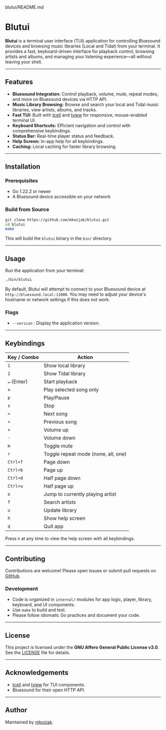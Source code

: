 blutui/README.md
# Blutui

**Blutui** is a terminal user interface (TUI) application for controlling Bluesound devices and browsing music libraries (Local and Tidal) from your terminal. It provides a fast, keyboard-driven interface for playback control, browsing artists and albums, and managing your listening experience—all without leaving your shell.

---

## Features

- **Bluesound Integration:** Control playback, volume, mute, repeat modes, and more on Bluesound devices via HTTP API.
- **Music Library Browsing:** Browse and search your local and Tidal music libraries, view artists, albums, and tracks.
- **Fast TUI:** Built with [tcell](https://github.com/gdamore/tcell) and [tview](https://github.com/mkozjak/tview) for responsive, mouse-enabled terminal UI.
- **Keyboard Shortcuts:** Efficient navigation and control with comprehensive keybindings.
- **Status Bar:** Real-time player status and feedback.
- **Help Screen:** In-app help for all keybindings.
- **Caching:** Local caching for faster library browsing.

---

## Installation

### Prerequisites

- Go 1.22.2 or newer
- A Bluesound device accessible on your network

### Build from Source

```sh
git clone https://github.com/mkozjak/blutui.git
cd blutui
make
```

This will build the `blutui` binary in the `bin/` directory.

---

## Usage

Run the application from your terminal:

```sh
./bin/blutui
```

By default, Blutui will attempt to connect to your Bluesound device at `http://bluesound.local:11000`. You may need to adjust your device's hostname or network settings if this does not work.

### Flags

- `--version` : Display the application version.

---

## Keybindings

| Key / Combo         | Action                                      |
|---------------------|---------------------------------------------|
| `1`                 | Show local library                          |
| `2`                 | Show Tidal library                          |
| `↵` (Enter)         | Start playback                              |
| `x`                 | Play selected song only                     |
| `p`                 | Play/Pause                                  |
| `s`                 | Stop                                        |
| `>`                 | Next song                                   |
| `<`                 | Previous song                               |
| `+`                 | Volume up                                   |
| `-`                 | Volume down                                 |
| `m`                 | Toggle mute                                 |
| `r`                 | Toggle repeat mode (none, all, one)         |
| `Ctrl+f`            | Page down                                   |
| `Ctrl+b`            | Page up                                     |
| `Ctrl+d`            | Half page down                              |
| `Ctrl+u`            | Half page up                                |
| `o`                 | Jump to currently playing artist            |
| `f`                 | Search artists                              |
| `u`                 | Update library                              |
| `h`                 | Show help screen                            |
| `q`                 | Quit app                                    |

Press `h` at any time to view the help screen with all keybindings.

---

## Contributing

Contributions are welcome! Please open issues or submit pull requests on [GitHub](https://github.com/mkozjak/blutui).

### Development

- Code is organized in `internal/` modules for app logic, player, library, keyboard, and UI components.
- Use `make` to build and test.
- Please follow idiomatic Go practices and document your code.

---

## License

This project is licensed under the **GNU Affero General Public License v3.0**. See the [LICENSE](./LICENSE) file for details.

---

## Acknowledgements

- [tcell](https://github.com/gdamore/tcell) and [tview](https://github.com/rivo/tview) for TUI components.
- Bluesound for their open HTTP API.

---

## Author

Maintained by [mkozjak](https://github.com/mkozjak).
